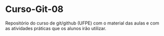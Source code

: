 # Curso-Git-08
Repositório do curso de git/github (UFPE) com o material das aulas e com as atividades práticas que os alunos irão utilizar.

